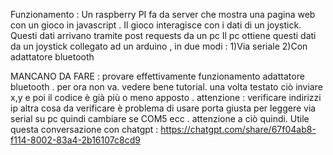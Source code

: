Funzionamento : 
Un raspberry PI fa da server che mostra una pagina web con un gioco in javascript . Il gioco interagisce con i dati di un joystick.
Questi dati arrivano tramite post requests da un pc
Il pc ottiene questi dati da un joystick collegato ad un arduino , in due modi : 1)Via seriale 2)Con adattatore bluetooth


MANCANO DA FARE : 
provare effettivamente funzionamento adattatore bluetooth . per ora non va. vedere bene tutorial.
una volta testato ciò inviare x,y e poi il codice è già più o meno apposto . attenzione : verificare indirizzi ip 
altra cosa da verificare è problema di usare porta giusta per leggere via serial su pc quindi cambiare se COM5 ecc . attenzione a ciò quindi.
Utile questa conversazione con chatgpt : 
https://chatgpt.com/share/67f04ab8-f114-8002-83a4-2b16107c8cd9
